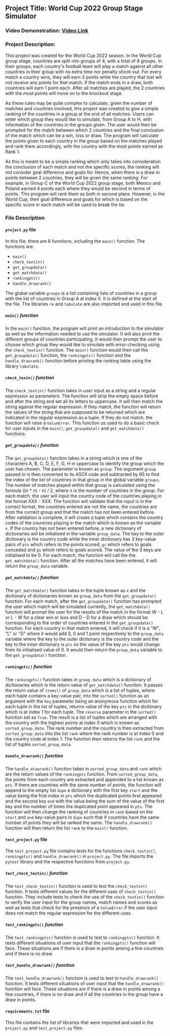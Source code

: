 ## Project Title: World Cup 2022 Group Stage Simulator

### Video Demonstration: [Video Link](https://youtu.be/tIOcmfAcc_8)

### Project Description:

This project was created for the World Cup 2022 season. In the World Cup group stage, countries are split into groups of 4, with a total of 8 groups. In their groups, each country's football team will play a match against all other countries in their group with no extra time nor penalty shoot-out. For every match a country wins, they will earn 3 points while the country that lost will not receive any points for that match. If the match ends in a draw, both countries will earn 1 point each. After all matches are played, the 2 countries with the most points will move on to the knockout stage.

As these rules may be quite complex to calculate, given the number of matches and countries involved, this project was created to give a simple ranking of the countries in a group at the end of all matches. Users can enter which group they would like to simulate, from Group A to H, with information of the countries in the groups given. The user would then be prompted for the match between which 2 countries and the final conclusion of the match which can be a win, loss or draw. The program will calculate the points given to each country in the group based on the matches played and rank them accordingly, with the country with the most points earned as Rank 1.

As this is meant to be a simple ranking which only takes into consideration the conclusion of each match and not the specific scores, the ranking will not consider goal difference and goals for. Hence, when there is a draw in points between 2 countries, they will be given the same ranking. For example, in Group C of the World Cup 2022 group stage, both Mexico and Poland earned 4 points each where they would be second in terms of points. This program will rank them as both in second place. However, in the World Cup, their goal difference and goals for which is based on the specific score in each match will be used to break the tie.



### File Description


#### `project.py` file

In this file, there are 6 functions, including the `main()` function. The functions are:

- `main()`
- `check_textin()`
- `get_groupdata()`
- `get_matchdata()`
- `rankingpts()`
- `handle_drawrank()`

The global variable `groups` is a list containing lists of countries in a group with the list of countries in Group A at index 0. It is defined at the start of the file. The libraries `re` and  `tabulate` are also imported and used in this file.


##### `main()` function

In the `main()` function, the program will print an introduction to the simulator as well as the information needed to use the simulator. It will also print the different groups of countries participating. It would then prompt the user to choose which group they would like to simulate with error-checking using the `check_textin()` function. The `main()` function would then call the `get_groupdata()` function, the `rankingpts()` function and the `handle_drawrank()` function before printing the ranking table using the library `tabulate`.


##### `check_texin()` function

The `check_textin()` function takes in user input as a string and a regular expression as parameters. The function will strip the empty space before and after the string and set all its letters to uppercase. It will then match the string against the regular expression. If they match, the function will return the values of the string that are supposed to be returned which are indicated in the regular expression as.a tuple. If they do not match, the function will raise a `ValueError`. This function us used to do a basic check for user inputs in the `main()`, `get_groupdata()` and `get_matchdata()` functions.


##### `get_groupdata()` function

The `get_groupdata()` function takes in a string which is one of the characters A, B, C, D, E, F, G, H in uppercase to identify the group which the user has chosen. The parameter is known as `group`. The argument `group` passed in is then converted to its ASCII code and subtracted by 65 to find the index of the list of countries in that group in the global variable `groups`. The number of matches played within that group is calculated using the formula ((n * n) - n) / 2, where n is the number of countries in the group. For each match, the user will input the country code of the countries playing in the format XXX - XXX. The function will validate that the input is in the correct format, the countries entered are not the same, the countries are from the correct group and that the match has not been entered before. After validation is complete, it will create a tuple which contains the country codes of the countries playing in the match which is known as the variable `x`. If the country has not been entered before, a new dictionary of dictionaries will be initialised in the variable `group_data`. The key to the outer dictionary is the country code while the inner dictionary has 3 key-value pairs of `pts` which refers to the points scored, `gc` which refers to goals conceded and `gs` which refers to goals scored. The value of the 3 keys are initialised to be 0. For each match, the function will call the the `get_matchdata()` function. After all the matches have been entered, it will return the `group_data` variable.


##### `get_matchdata()` function

The `get_matchdata()` function takes in the tuple known as `x` and the dictionary of dictionaries known as `group_data` from the `get_groupdata()` function. For each match, after the `get_groupdata()` function has prompted the user which match will be simulated currently, the `get_matchdata()` function will prompt the user for the results of the match in the format W - L or L - W for a clear win or loss and D - D for a draw which should be corresponding to the order of countries entered in the `get_groupdata()` function. For each country in that match entered, it will check if it is a "W", "L" or "D" where it would add 3, 0 and 1 point respectively to the `group_data` variable where the key to the outer dictionary is the country code and the key to the inner dictionary is `pts` so the value of the key `pts` would change from its initialised value of 0. It would then return the `group_data` variable to the `get_groupdata()` function.


##### `rankingpts()` function

The `rankingpts()` function takes in `group_data` which is a dictionary of dictionaries which is the return value of `get_matchdata()` function. It passes the return value of `items()` of `group_data` which is a list of tuples, where each tuple contains a key-value pair, into the `sorted()` function as an argument with the `key` parameter being an anonymous function which for each tuple in the list of tuples, returns value of the key `pts` in the dictionary which is at index 1 for each tuple. The `reverse` parameter in the `sorted()` function set as `True`. The result is a list of tuples which are arranged with the country with the highest points at index 0 which is known as `sorted_group_data`. The rank number and the country is then extracted from `sorted_group_data` into the list `rank` where the rank number is at index 0 and the country code at index 1. The function then returns the list `rank` and the list of tuples `sorted_group_data`.


##### `handle_drawrank()` function

The `handle_drawrank()` function takes in `sorted_group_data` and `rank` which are the return values of the `rankingpts` function. From `sorted_group_data`, the points from each country are extracted and appended to a list known as `pts`. If there are countries with the same number of points, the function will append to the empty list `dupe` a dictionary with the first key `start` and the value being the first index in `pts` which the duplicated points first appeared and the second key `end` with the value being the sum of the value of the first key and the number of times the duplicated point appeared in `pts`. The function will then change the ranking of countries in `rank` based on the `start` and `end` key-value pairs in `dupe` such that if countries have the same number of points they will be ranked the same. The `handle_drawrank()` function will then return the list `rank` to the `main()` function.



#### `test_project.py` file

The `test_project.py` file contains tests for the functions `check_textin()`, `rankingpts()` and `handle_drawrank()` in `project.py`. The file imports the `pytest` library and the respective functions from `project.py`.


##### `test_check_textin()` function

The `test_check_textin()` function is used to test the `check_textin()` function. It tests different values for the different uses of `check_textin()` function. They include tests to check the use of the `check_textin()` function to verify the user input for the group names, match names and scores as well as tests that check for the presence of a `ValueError` if the user input does not match the regular expression for the different uses.


##### `test_rankingpts()` function

The `test_rankingpts()` function is used to test to `rankingpts()` function. It tests different situations of user input that the `rankingpts()` function will face. These situations are if there is a draw in points among a few countries and if there is no draw.


##### `test_handle_drawrank()` function

The `test_handle_drawrank()` function is used to test to `handle_drawrank()` function. It tests different situations of user input that the `handle_drawrank()` function will face. These situations are if there is a draw in points among a few countries, if there is no draw and if all the countries in the group have a draw in points.



#### `requirements.txt` file

This file contains the list of libraries that were imported and used in the `project.py` and `test_project.py` files.

